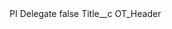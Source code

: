 <?xml version="1.0" encoding="UTF-8"?>
<CustomMetadata xmlns="http://soap.sforce.com/2006/04/metadata" xmlns:xsi="http://www.w3.org/2001/XMLSchema-instance" xmlns:xsd="http://www.w3.org/2001/XMLSchema">
    <label>PI Delegate</label>
    <protected>false</protected>
    <values>
        <field>Title__c</field>
        <value xsi:type="xsd:string">OT_Header</value>
    </values>
</CustomMetadata>
